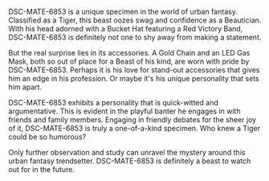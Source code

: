 DSC-MATE-6853 is a unique specimen in the world of urban fantasy. Classified as a Tiger, this beast oozes swag and confidence as a Beautician. With his head adorned with a Bucket Hat featuring a Red Victory Band,  DSC-MATE-6853 is definitely not one to shy away from making a statement. 

But the  real surprise lies in its accessories. A Gold Chain and an LED Gas Mask, both so out of place for a Beast of his kind, are worn with pride by DSC-MATE-6853. Perhaps it is his love for stand-out accessories that gives him an edge in his profession. Or maybe it's his unique personality that sets him apart.

DSC-MATE-6853 exhibits a personality that is quick-witted and argumentative. This is evident in the playful banter he engages in with friends and family members. Engaging in friendly debates for the sheer joy of it, DSC-MATE-6853 is truly a one-of-a-kind specimen. Who knew a Tiger could be so humorous? 

Only further observation and study can unravel the mystery around this urban fantasy trendsetter. DSC-MATE-6853 is definitely a beast to watch out for in the future.